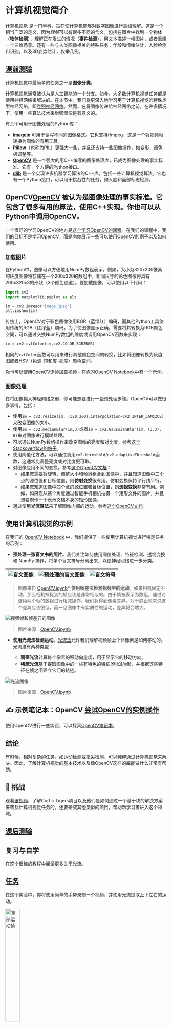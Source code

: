 # 计算机视觉简介

[计算机视觉](https://wikipedia.org/wiki/Computer_vision) 是一门学科，旨在使计算机能够对数字图像进行高级理解。这是一个相当广泛的定义，因为*理解*可以有很多不同的含义，包括在图片中找到一个物体（**物体检测**），理解正在发生的情况（**事件检测**），用文本描述一幅图片，或者重建一个三维场景。还有一些与人类图像相关的特殊任务：年龄和情绪估计，人脸检测和识别，以及3D姿势估计，仅举几例。

## [课前测验](https://red-field-0a6ddfd03.1.azurestaticapps.net/quiz/106)

计算机视觉中最简单的任务之一是**图像分类**。

计算机视觉通常被认为是人工智能的一个分支。如今，大多数计算机视觉任务都是使用神经网络来解决的。在本节中，我们将更深入地学习用于计算机视觉的特殊类型神经网络，即[卷积神经网络](../07-ConvNets/README.md)。然而，在将图像传递给神经网络之前，在许多情况下，使用一些算法技术来增强图像是有意义的。

有几个可用于图像处理的Python库：

* **[imageio](https://imageio.readthedocs.io/en/stable/)** 可用于读写不同的图像格式。它也支持ffmpeg，这是一个将视频帧转换为图像的有用工具。
* **[Pillow](https://pillow.readthedocs.io/en/stable/index.html)**（也称为PIL）更强大一些，并且还支持一些图像操作，如变形，调色板调整等。
* **[OpenCV](https://opencv.org/)** 是一个强大的用C++编写的图像处理库，已成为图像处理的事实标准。它有一个方便的Python接口。
* **[dlib](http://dlib.net/)** 是一个实现许多机器学习算法的C++库，包括一些计算机视觉算法。它也有一个Python接口，可以用于挑战性的任务，如人脸和面部标志检测。

## OpenCV[OpenCV](https://opencv.org/) 被认为是图像处理的**事实**标准。它包含了很多有用的算法，使用C++实现。你也可以从Python中调用OpenCV。

一个很好的学习OpenCV的地方是[这个学习OpenCV的课程](https://learnopencv.com/getting-started-with-opencv/)。在我们的课程中，我们的目标不是学习OpenCV，而是向你展示一些可以使用OpenCV的例子以及如何使用。

### 加载图片

在Python中，图像可以方便地用NumPy数组表示。例如，大小为320x200像素的灰度图像将存储在一个200x320的数组中，相同尺寸的彩色图像将具有200x320x3的形状（3个颜色通道）。要加载图像，可以使用以下代码：

```python
import cv2
import matplotlib.pyplot as plt

im = cv2.imread('image.jpeg')
plt.imshow(im)
```

传统上，OpenCV对于彩色图像使用BGR（蓝绿红）编码，而其他Python工具使用传统的RGB（红绿蓝）编码。为了使图像显示正确，需要将其转换为RGB颜色空间，可以通过交换NumPy数组的维度或调用OpenCV函数来实现：
```python
im = cv2.cvtColor(im,cv2.COLOR_BGR2RGB)
```

相同的`cvtColor`函数可以用来进行其他颜色空间的转换，比如将图像转换为灰度图或者HSV（色调-饱和度-亮度）颜色空间。

你也可以使用OpenCV逐帧加载视频 - 在练习[OpenCV Notebook](OpenCV.ipynb)中有一个示例。

### 图像处理

在将图像输入神经网络之前，你可能想要进行一些预处理步骤。OpenCV可以做很多事情，包括：

* 使用`im = cv2.resize(im, (320,200),interpolation=cv2.INTER_LANCZOS)`来改变图像的大小。
* 使用`im = cv2.medianBlur(im,3)`或者`im = cv2.GaussianBlur(im, (3,3), 0)`来对图像进行模糊处理。
* 可以通过NumPy数组操作来改变图像的亮度和对比度，参考[这个Stackoverflow的帖子](https://stackoverflow.com/questions/39308030/how-do-i-increase-the-contrast-of-an-image-in-python-opencv)。
* 使用阈值化方法，可以通过调用`cv2.threshold`/`cv2.adaptiveThreshold`函数，这通常比调整亮度或对比度更可取。
* 对图像应用不同的变换，参考[这个OpenCV文档](https://docs.opencv.org/4.5.5/da/d6e/tutorial_py_geometric_transformations.html)：
    - 如果您需要将旋转、调整大小和倾斜组合到图像中，并且知道图像中三个点的源位置和目标位置，则**仿射变换**很有用。仿射变换保持平行线平行。
    - 如果您知道图像中四个点的源位置和目标位置，则**透视变换**非常有用。例如，如果您从某个角度通过智能手机相机拍摄一个矩形文件的图片，并且想要制作一个表示文档本身的矩形图像。
* 通过使用**光流算法**来了解图像内部的运动。参考[这个OpenCV文档](https://docs.opencv.org/4.5.5/d4/dee/tutorial_optical_flow.html)。

## 使用计算机视觉的示例

在我们的 [OpenCV Notebook](OpenCV.ipynb) 中，我们提供了一些使用计算机视觉进行特定任务的示例：

* **预处理一张盲文书的照片**。我们关注如何使用阈值处理、特征检测、透视变换和 NumPy 操作，将单个盲文符号分离出来，以便神经网络进一步分类。

![盲文图像](data/braille.jpeg) | ![预处理的盲文图像](images/braille-result.png) | ![盲文符号](images/braille-symbols.png)
----|-----|-----

> 图像来自 [OpenCV.ipynb](OpenCV.ipynb)* **使用帧差法检测视频中的运动**。如果相机固定不动，那么相机捕捉到的帧应该是非常相似的。由于帧被表示为数组，通过对连续两个帧的数组进行相减操作，我们将得到像素差异，对于静止帧来说这个差异应该很低，而一旦图像中有实质性的运动，差异将会增大。

![视频帧和帧差异的图像](images/frame-difference.png)

> 图片来源：[OpenCV.ipynb](OpenCV.ipynb)

* **使用光流法检测运动**。[光流法](https://docs.opencv.org/3.4/d4/dee/tutorial_optical_flow.html)允许我们理解视频帧上个体像素是如何移动的。光流法有两种类型：

   - **稠密光流**计算每个像素的移动向量场，用于显示它的移动方向。
   - **稀疏光流**基于提取图像中的一些有特色的特征(例如边缘)，并根据这些特征在帧之间建立它们的轨迹。

![光流图像](images/optical.png)

> 图片来源：[OpenCV.ipynb](OpenCV.ipynb)

## ✍️ 示例笔记本：OpenCV [尝试OpenCV的实例操作](OpenCV.ipynb)

使用OpenCV进行一些实验，可以探索[OpenCV笔记本](OpenCV.ipynb)。

## 结论

有时候，相对复杂的任务，如运动检测或指尖检测，可以纯粹通过计算机视觉来解决。因此，了解计算机视觉的基本技术以及像OpenCV这样的库能做什么非常有帮助。

## 🚀 挑战

观看[该视频](https://docs.microsoft.com/shows/ai-show/ai-show--2021-opencv-ai-competition--grand-prize-winners--cortic-tigers--episode-32?WT.mc_id=academic-77998-cacaste)，了解Cortic Tigers项目以及他们是如何通过一个基于块的解决方案来普及计算机视觉任务的。还要研究其他类似的项目，帮助新学习者进入这个领域。

## [课后测验](https://red-field-0a6ddfd03.1.azurestaticapps.net/quiz/206)

## 复习与自学

在这个很棒的教程中[阅读更多关于光流](https://learnopencv.com/optical-flow-in-opencv/)。

## [任务](lab/README.md)

在这个实验中，你将使用简单的手势录制一个视频，并使用光流提取上下左右的运动。


<img src="images/palm-movement.png" width="30%" alt="掌部运动帧"/>